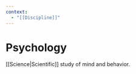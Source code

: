```yaml
---
context:
  - "[[Discipline]]"
---
```


# Psychology

[[Science|Scientific]] study of mind and behavior.
